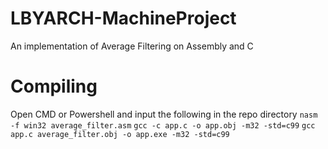 # LBYARCH-MachineProject
An implementation of Average Filtering on Assembly and C
# Compiling
Open CMD or Powershell and input the following in the repo directory
`nasm -f win32 average_filter.asm`
`gcc -c app.c -o app.obj -m32 -std=c99`
`gcc app.c average_filter.obj -o app.exe -m32 -std=c99`

